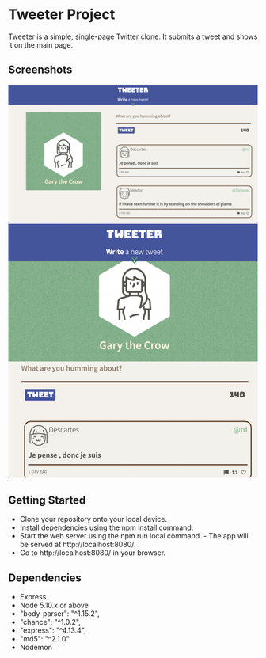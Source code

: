 # Tweeter Project

Tweeter is a simple, single-page Twitter clone. It submits a tweet and shows it on the main page. 

## Screenshots

!["screenshot of Desktop Tweeter"](https://github.com/lbtannahill/tweeter/blob/master/pictures/Screen%20Shot%202022-02-17%20at%209.12.53%20PM.png)
!["screenshot of Mobile Tweeter"](https://github.com/lbtannahill/tweeter/blob/master/pictures/Screen%20Shot%202022-02-17%20at%209.13.00%20PM.png)


## Getting Started

- Clone your repository onto your local device.
- Install dependencies using the npm install command.
- Start the web server using the npm run local command. - The app will be served at http://localhost:8080/.
- Go to http://localhost:8080/ in your browser.

## Dependencies

- Express
- Node 5.10.x or above
- "body-parser": "^1.15.2",
- "chance": "^1.0.2",
- "express": "^4.13.4",
- "md5": "^2.1.0"
- Nodemon
